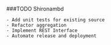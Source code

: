 ###TODO Shironambd


	- Add unit tests for existing source
	- Refactor aggregation 
	- Implement REST Interface
	- Automate release and deployment
